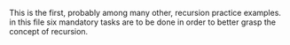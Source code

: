 This is the first, probably among many other, recursion practice examples. in this file six mandatory tasks are to be done in order to better grasp the concept of recursion.
